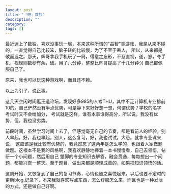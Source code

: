 ```yaml
---
layout: post
title: "『研』数独"
description: ""
category: 
tags: []
---
```

最近迷上了数独，喜欢没事玩一局，本来这种所谓的"益智"类游戏，我是从来不碰的，一直觉得自己比较笨，脑子转的比较慢，为了不至于丢人，
所以，从来都是敬而远之。那天，辉哥拿我手机玩了一局，得意之忘形，不忍直视，遂，怒，夺手机，视规则数秒有余，破。用了六分钟，整整比辉哥提高了十几分钟:))
自己都佩服自己了。


原来，我也可以玩这种游戏啊，而且还不赖。

以上为引子，说正事。

这几天空闲时间逛王道论坛，发现好多985的人考THU，其中不乏计算机专业排前10的。自己俨然没有半点优势，可是静下来好好想一想，何谓优势？学校的名字考试时又不会给加分，
考试就是这样，谁有本事谁得高分，所以说，我没有优势，但，我也没劣势。




前段时间，虽然学习时间上去了，但感觉毫无自己的节奏，都是看前人的经验，别人早起，好，我也早起，别人，这么复习，好，我也试试。大忌。就拿专业课来说，
这应该是我比较有优势的，我竟然忘了这两年是怎么学的，也跟着人家做题做题。这根本不是我的风格啊，我喜欢静静地捧着一本书慢慢看，自己去领悟，钻研一个小问题，然后用自己
蹩脚的专业知识去解答，融会贯通，每每想出一个问题，都能兴奋一整天。至于题目，做出来都是顺理成章的，如果把知识领悟的话。


这周开始，又恢复到了自己的复习节奏，心情也随之喜悦起来。以后也要不定时的更新blog,记录下，本来我就喜欢写点东西，怎么舒服怎么来，而且也是一种发泄的方式，还是做自己好啊。














